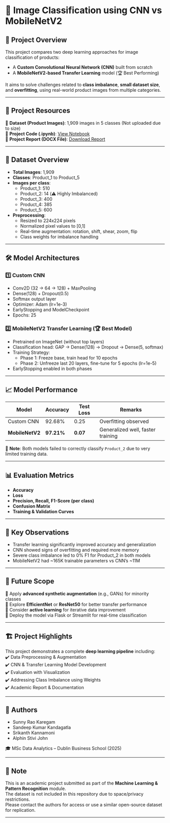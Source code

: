# 🧠 Image Classification using CNN vs MobileNetV2

## 📌 Project Overview  
This project compares two deep learning approaches for image classification of products:
- A **Custom Convolutional Neural Network (CNN)** built from scratch  
- A **MobileNetV2-based Transfer Learning** model (🏆 Best Performing)

It aims to solve challenges related to **class imbalance**, **small dataset size**, and **overfitting**, using real-world product images from multiple categories.

---

## 📂 Project Resources  
🔹 **Dataset (Product Images)**: 1,909 images in 5 classes (Not uploaded due to size)  
🔹 **Project Code (.ipynb)**: [View Notebook](https://github.com/SunnyRao07/cnn-vs-mobilenet-image-classification/blob/main/image_classification_cnn_vs_mobilenetv2_code.ipynb)  
🔹 **Project Report (DOCX File)**: [Download Report](https://github.com/SunnyRao07/cnn-vs-mobilenet-image-classification/blob/main/cnn_vs_mobilenetv2_report.docx)

---

## 🧾 Dataset Overview  
- **Total Images**: 1,909  
- **Classes**: Product_1 to Product_5  
- **Images per class**:
  - Product_1: 510  
  - Product_2: 14 (⚠️ Highly Imbalanced)  
  - Product_3: 400  
  - Product_4: 385  
  - Product_5: 600  
- **Preprocessing**:
  - Resized to 224x224 pixels  
  - Normalized pixel values to [0,1]  
  - Real-time augmentation: rotation, shift, shear, zoom, flip  
  - Class weights for imbalance handling

---

## 🛠 Model Architectures

### 1️⃣ **Custom CNN**  
- Conv2D (32 → 64 → 128) + MaxPooling  
- Dense(128) + Dropout(0.5)  
- Softmax output layer  
- Optimizer: Adam (lr=1e-3)  
- EarlyStopping and ModelCheckpoint  
- Epochs: 25  

### 2️⃣ **MobileNetV2 Transfer Learning** (🏆 Best Model)  
- Pretrained on ImageNet (without top layers)  
- Classification head: GAP → Dense(128) → Dropout → Dense(5, softmax)  
- Training Strategy:
  - Phase 1: Freeze base, train head for 10 epochs  
  - Phase 2: Unfreeze last 20 layers, fine-tune for 5 epochs (lr=1e-5)  
- EarlyStopping enabled in both phases  

---

## 📈 Model Performance

| Model         | Accuracy | Test Loss | Remarks                          |
|---------------|----------|-----------|----------------------------------|
| Custom CNN    | 92.68%   | 0.25      | Overfitting observed             |
| **MobileNetV2** | **97.21%** | **0.07**   | Generalized well, faster training |

📌 **Note**: Both models failed to correctly classify `Product_2` due to very limited training data.

---

## 📊 Evaluation Metrics  
- **Accuracy**  
- **Loss**  
- **Precision, Recall, F1-Score (per class)**  
- **Confusion Matrix**  
- **Training & Validation Curves**

---

## 🧠 Key Observations  
- Transfer learning significantly improved accuracy and generalization  
- CNN showed signs of overfitting and required more memory  
- Severe class imbalance led to 0% F1 for Product_2 in both models  
- MobileNetV2 had ~165K trainable parameters vs CNN’s ~11M  

---

## 🚀 Future Scope  
🔹 Apply **advanced synthetic augmentation** (e.g., GANs) for minority classes  
🔹 Explore **EfficientNet** or **ResNet50** for better transfer performance  
🔹 Consider **active learning** for iterative data improvement  
🔹 Deploy the model via Flask or Streamlit for real-time classification

---

## 🏗 Project Highlights  
This project demonstrates a complete **deep learning pipeline** including:  
✔️ Data Preprocessing & Augmentation  
✔️ CNN & Transfer Learning Model Development  
✔️ Evaluation with Visualization  
✔️ Addressing Class Imbalance using Weights  
✔️ Academic Report & Documentation

---

## 👥 Authors  
- Sunny Rao Karegam  
- Sandeep Kumar Kandagatla  
- Srikanth Kannamoni  
- Alphin Stivi John  

🎓 MSc Data Analytics – Dublin Business School (2025)

---

## 📌 Note  
This is an academic project submitted as part of the **Machine Learning & Pattern Recognition** module.  
The dataset is not included in this repository due to space/privacy restrictions.  
Please contact the authors for access or use a similar open-source dataset for replication.

---
